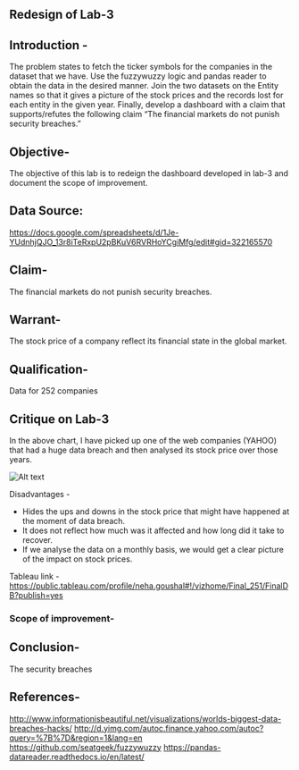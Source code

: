 
## Redesign of Lab-3

## Introduction -
The problem states to fetch the ticker symbols for the companies in the dataset that we have. Use the fuzzywuzzy logic and pandas reader to obtain the data in the desired manner. Join the two datasets on the Entity names so that it gives a picture of the stock prices and the records lost for each entity in the given year. Finally, develop a dashboard with a claim that supports/refutes the following claim
“The financial markets do not punish security breaches.”

## Objective-
The objective of this lab is to redeign the dashboard developed in lab-3 and document the scope of improvement.

## Data Source:
https://docs.google.com/spreadsheets/d/1Je-YUdnhjQJO_13r8iTeRxpU2pBKuV6RVRHoYCgiMfg/edit#gid=322165570

## Claim-
The financial markets do not punish security breaches.

## Warrant-
The stock price of a company reflect its financial state in the global market. 

## Qualification-
Data for 252 companies

## Critique on Lab-3
In the above chart, I have picked up one of the web companies (YAHOO) that had a huge data breach and then analysed its stock price over those years.

![Alt text](Dashboards_visualization/lab_session_7/security_breaches.png)

Disadvantages -
- Hides the ups and downs in the stock price that might have happened at the moment of data breach.
- It does not reflect how much was it affected and how long did it take to recover.
- If we analyse the data on a monthly basis, we would get a clear picture of the impact on stock prices.

Tableau link - https://public.tableau.com/profile/neha.goushal#!/vizhome/Final_251/FinalDB?publish=yes

### Scope of improvement-


## Conclusion-
The security breaches 

## References-
http://www.informationisbeautiful.net/visualizations/worlds-biggest-data-breaches-hacks/
http://d.yimg.com/autoc.finance.yahoo.com/autoc?query=%7B%7D&region=1&lang=en
https://github.com/seatgeek/fuzzywuzzy
https://pandas-datareader.readthedocs.io/en/latest/

